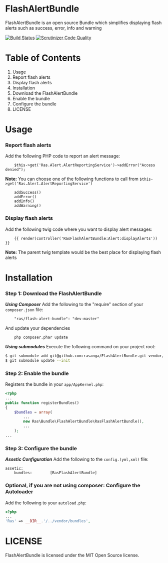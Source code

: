 FlashAlertBundle
========================
FlashAlertBundle is an open source Bundle which simplifies displaying flash alerts such as success, error, info and warning

[![Build Status](https://scrutinizer-ci.com/g/rasanga/FlashAlertBundle/badges/build.png?b=master)](https://scrutinizer-ci.com/g/rasanga/FlashAlertBundle/build-status/master)
[![Scrutinizer Code Quality](https://scrutinizer-ci.com/g/rasanga/FlashAlertBundle/badges/quality-score.png?b=master)](https://scrutinizer-ci.com/g/rasanga/FlashAlertBundle/?branch=master)

Table of Contents
========================
1. Usage
  1. Report flash alerts
  2. Display flash alerts
2. Installation
  1. Download the FlashAlertBundle
  2. Enable the bundle
  3. Configure the bundle
3. LICENSE

Usage
=====
### Report flash alerts
Add the following PHP code to report an alert message:
```
    $this->get('Ras.Alert.AlertReportingService')->addError("Access denied");
```
**Note:** You can choose one of the following functions to call from
`$this->get('Ras.Alert.AlertReportingService')`
```
    addSuccess()
    addError()
    addInfo()
    addWarning()
```

### Display flash alerts
Add the following twig code where you want to display alert messages:
```
    {{ render(controller('RasFlashAlertBundle:Alert:displayAlerts')) }}
```
**Note:** The parent twig template would be the best place for displaying flash alerts

Installation
============
### Step 1: Download the FlashAlertBundle
***Using Composer***
Add the following to the "require" section of your `composer.json` file:

```
    "ras/flash-alert-bundle": "dev-master"
```
And update your dependencies
```
    php composer.phar update
```

***Using submodules***
Execute the following command on your project root:
``` bash
$ git submodule add git@github.com:rasanga/FlashAlertBundle.git vendor/bundles/Ras/FlashAlertBundle
$ git submodule update --init
```

### Step 2: Enable the bundle
Registers the bundle in your `app/AppKernel.php`:
```php
<?php
...
public function registerBundles()
{
    $bundles = array(
        ...
        new Ras\Bundle\FlashAlertBundle\RasFlashAlertBundle(),
        ...
    );
...
```

### Step 3: Configure the bundle
***Assetic Configuration***
Add the following to the `config.(yml,xml)` file:
```
assetic:
    bundles:        [RasFlashAlertBundle]
```

### Optional, if you are not using composer: Configure the Autoloader
Add the following to your `autoload.php`:
```php
<?php
...
'Ras' => __DIR__.'/../vendor/bundles',
```

LICENSE
=======
FlashAlertBundle is licensed under the MIT Open Source license.
